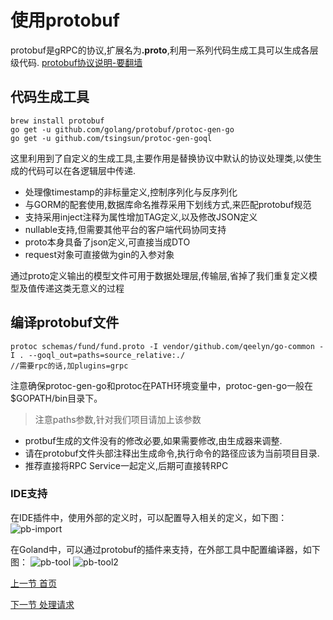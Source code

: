 使用protobuf
===============

protobuf是gRPC的协议,扩展名为<b>.proto</b>,利用一系列代码生成工具可以生成各层级代码.
[protobuf协议说明-要翻墙](https://developers.google.com/protocol-buffers/docs/reference/go-generated)

代码生成工具
------------

```
brew install protobuf
go get -u github.com/golang/protobuf/protoc-gen-go
go get -u github.com/tsingsun/protoc-gen-goql
```

这里利用到了自定义的生成工具,主要作用是替换协议中默认的协议处理类,以使生成的代码可以在各逻辑层中传递.

* 处理像timestamp的非标量定义,控制序列化与反序列化
* 与GORM的配套使用,数据库命名推荐采用下划线方式,来匹配protobuf规范
* 支持采用inject注释为属性增加TAG定义,以及修改JSON定义
* nullable支持,但需要其他平台的客户端代码协同支持
* proto本身具备了json定义,可直接当成DTO
* request对象可直接做为gin的入参对象

通过proto定义输出的模型文件可用于数据处理层,传输层,省掉了我们重复定义模型及值传递这类无意义的过程

编译protobuf文件
------------------
```
protoc schemas/fund/fund.proto -I vendor/github.com/qeelyn/go-common -I . --goql_out=paths=source_relative:./
//需要rpc的话,加plugins=grpc
```

注意确保protoc-gen-go和protoc在PATH环境变量中，protoc-gen-go一般在$GOPATH/bin目录下。
> 注意paths参数,针对我们项目请加上该参数

* protbuf生成的文件没有的修改必要,如果需要修改,由生成器来调整.
* 请在protobuf文件头部注释出生成命令,执行命令的路径应该为当前项目目录.
* 推荐直接将RPC Service一起定义,后期可直接转RPC

### IDE支持

在IDE插件中，使用外部的定义时，可以配置导入相关的定义，如下图：
![pb-import](http://120.77.219.247/xhguo/fund_core_cn/uploads/3a6f08e3db4f6730d6d757dda97e2722/pb-import.png)

在Goland中，可以通过protobuf的插件来支持，在外部工具中配置编译器，如下图：
![pb-tool](http://120.77.219.247/xhguo/fund_core_cn/uploads/b65cc1b68f43c5e62ed84e58802279ca/pb-tool.png)
![pb-tool2](http://120.77.219.247/xhguo/fund_core_cn/uploads/d27867ce3d9bcc75ef00be29d6d1a60e/pg-tool-2.png)

[上一节 首页](../README.md)    
  
[下一节 处理请求](handle-request.md)
